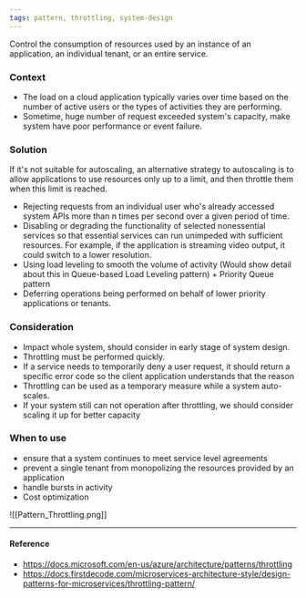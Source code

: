 ```yaml
---
tags: pattern, throttling, system-design
---
```


Control the consumption of resources used by an instance of an application, an individual tenant, or an entire service.

### Context

- The load on a cloud application typically varies over time based on the number of active users or the types of activities they are performing.
- Sometime, huge number of request exceeded system's capacity, make system have poor performance or event failure.

### Solution

If it's not suitable for autoscaling, an alternative strategy to autoscaling is to allow applications to use resources only up to a limit, and then throttle them when this limit is reached.

- Rejecting requests from an individual user who's already accessed system APIs more than n times per second over a given period of time.
- Disabling or degrading the functionality of selected nonessential services so that essential services can run unimpeded with sufficient resources. For example, if the application is streaming video output, it could switch to a lower resolution.
- Using load leveling to smooth the volume of activity (Would show detail about this in Queue-based Load Leveling pattern) + Priority Queue pattern
- Deferring operations being performed on behalf of lower priority applications or tenants.

### Consideration

- Impact whole system, should consider in early stage of system design.
- Throttling must be performed quickly.
- If a service needs to temporarily deny a user request, it should return a specific error code so the client application understands that the reason
- Throttling can be used as a temporary measure while a system auto-scales.
- If your system still can not operation after throttling, we should consider scaling it up for better capacity

### When to use

- ensure that a system continues to meet service level agreements
- prevent a single tenant from monopolizing the resources provided by an application
- handle bursts in activity
- Cost optimization

![[Pattern_Throttling.png]]

---

#### Reference

- https://docs.microsoft.com/en-us/azure/architecture/patterns/throttling
- https://docs.firstdecode.com/microservices-architecture-style/design-patterns-for-microservices/throttling-pattern/
